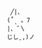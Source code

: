                            ╱|、
                          (˚ˎ 。7  
                          |、˜〵          
                          じしˍ,)ノ
